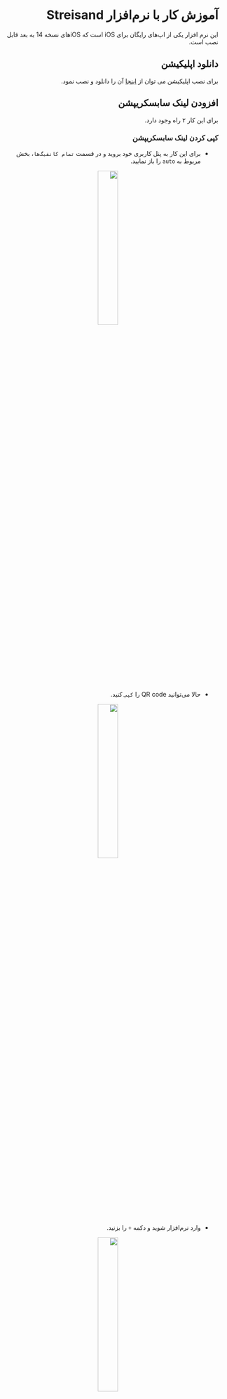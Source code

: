 
<div dir="rtl" markdown="1">


# آموزش کار با نرم‌افزار Streisand
این نرم افزار یکی از اپ‌های رایگان برای iOS است که iOSهای نسخه 14 به بعد قابل نصب است.

## دانلود اپلیکیشن
برای نصب اپلیکیشن می توان از [اینجا](https://apps.apple.com/us/app/streisand/id6450534064) آن را دانلود و نصب نمود.

## افزودن لینک سابسکریپشن
برای این کار ۲ راه وجود دارد.

### کپی کردن لینک سابسکریپشن

* برای این کار به پنل کاربری خود بروید و در قسمت `تمام کانفیگ‌ها`، بخش مربوط به `auto` را باز نمایید.

<div align=center>

<img width=30% src="https://github.com/hiddify/hiddify-config/assets/125398461/5fb09864-81c6-4665-b75c-01988fb7fa81" />

</div>


* حالا می‌توانید QR code را `کپی` کنید.


<div align=center>

<img width=30% src="https://github.com/hiddify/hiddify-config/assets/125398461/b8a76e41-4db4-45ac-be27-856f6ec9182e" />

</div>

* وارد نرم‌افزار شوید و دکمه `+` را بزنید.


<div align=center>

<img width=30% src="https://github.com/hiddify/hiddify-config/assets/125398461/78fe4b65-d7f7-4d16-b185-82f8dd67a135" />

</div>

* سپس سابسکریپشن به نرم‌افزار اضافه می‌گردد و کانفیگ‌ها لود می‌شوند.

### اسکن کردن لینک سابسکریپشن

* می‌توان به جای کپی لینک سابسکریپشن، QR code را اسکن نمود.


<div align=center>

<img width=30% src="https://github.com/hiddify/hiddify-config/assets/125398461/fe4de484-3136-4531-8292-c961e26d838e" />

</div>


* در نرم‌افزار دکمه `+` را بزنید و گزینه `Scan QRCode` را بزنید و QR code را اسکن نمایید.


<div align=center>

<img width=30% src="https://github.com/hiddify/hiddify-config/assets/125398461/58c97e17-3cfa-4c40-9b2d-01de70b1e40d" />

</div>

* سپس سابسکریپشن به نرم‌افزار اضافه می‌گردد و کانفیگ‌ها لود می‌شوند.

## تنظیمات Subscription
برای این کار روی سابسکریپشن اضافه شده به نرم‌افزار تپ کنید و نگه دارید. گزینه‌های زیر ظاهر می‌شوند.

<div align=center>

<img width=30% src="https://github.com/hiddify/hiddify-config/assets/125398461/52954cdf-5c76-4fbe-8adb-8371d7fa6747" />

</div>



### Latency
میزان تاخیر مربوط به کانفیگ‌ها را محاسبه می‌کند.

### TCP Ping
از کانفیگ‌ها تست پینگ TCP می‌گیرد.

### ICMP Ping
از کانفیگ‌ها تست پیننگ معمولی می‌گیرد.


> نکته: تفاوت تست پینگ معمولی و پینگ TCP در نوع پروتکل استفاده شده می‌باشد.

### Update
برای آپدیت کردن سابسکریپشن از این گزینه استفاده نمایید.

### Edit
جهت ویرایش لینک سابسکریپشن از این گزینه استفاده نمایید.

### Delete
برای حذف سابسکریپشن از این گزینه استفاده نمایید.



## DNS Settings
در صفحه اصلی نرم‌افزار تنظیمات مربوط به DNS قرار دارد که با ورود به آن می‌توانید آن را تنظیم نمایید و سرور و نوع پروتکل استفاده شده را تغییر دهید.

<div align=center>

<img width=30% src="https://github.com/hiddify/hiddify-config/assets/125398461/152bbbd5-a8a5-4a31-836a-7c2ea7ab3940" />

</div>


### DoH
پروتکلی است که DNS را بر بستر HTTPS ارائه می‌دهد. یعنی درخواست‌های DNS در قالب وب ارسال می‌گردد.

### DoT
در این پروتکل درخواست‌های DNS بر اساس پروتکل TCP ارسال می‌گردد.

### DoU
در این پروتکل درخواست‌های DNS بر اساس پروتکل UDP ارسال می‌گردد.


## Settings
در این صفحه تنظیمات کلی نرم‌افزار قرار دارد که در ادامه توضیح داده خواهند شد.

<div align=center>

<img width=30% src="https://github.com/hiddify/hiddify-config/assets/125398461/989d8fce-4858-4bd1-b5fb-44c4bdac3895" />

</div>

### Import Configuration
برای افزودن فایل کانفیگ‌ها از دستگاه به صورت دستی از این گزینه استفاده نمایید.

### Export Configuration
برای انتقال کانفیگ ایمپورت شده از دستگاه به دستگاهی دیگر از این گزینه می‌توان استفاده نمود.

### Subscription
با فعال کردن گزینه `Update On Open` ، هنگام باز شدن نرم‌افزار به صورت خودکار سابسکریپشن آپدیت می‌گردد.

<div align=center>

<img width=30% src="https://github.com/hiddify/hiddify-config/assets/125398461/068a0d24-c0f5-4cfd-9fa0-e37eb50acf20" />

</div>


### Reset
در این بخش می‌توانید تنظیمات مربوط به اپلیکیشن را ریست نمایید.

<div align=center>

<img width=30% src="https://github.com/hiddify/hiddify-config/assets/125398461/8b336b0b-0c57-49e7-89e4-f86317955061" />

</div>

